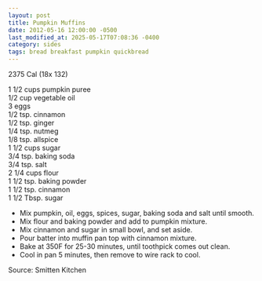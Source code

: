 ```yaml
---
layout: post
title: Pumpkin Muffins
date: 2012-05-16 12:00:00 -0500
last_modified_at: 2025-05-17T07:08:36 -0400
category: sides
tags: bread breakfast pumpkin quickbread
---
```

2375 Cal (18x 132)

1 1/2 cups pumpkin puree  
1/2 cup vegetable oil  
3 eggs  
1/2 tsp. cinnamon  
1/2 tsp. ginger  
1/4 tsp. nutmeg  
1/8 tsp. allspice  
1 1/2 cups sugar  
3/4 tsp. baking soda  
3/4 tsp. salt  
2 1/4 cups flour  
1 1/2 tsp. baking powder  
1 1/2 tsp. cinnamon  
1 1/2 Tbsp. sugar  

* Mix pumpkin, oil, eggs, spices, sugar, baking soda and salt until smooth.
* Mix flour and baking powder and add to pumpkin mixture.
* Mix cinnamon and sugar in small bowl, and set aside.
* Pour batter into muffin pan top with cinnamon mixture.
* Bake at 350F for 25-30 minutes, until toothpick comes out clean.
* Cool in pan 5 minutes, then remove to wire rack to cool.

Source: Smitten Kitchen 

